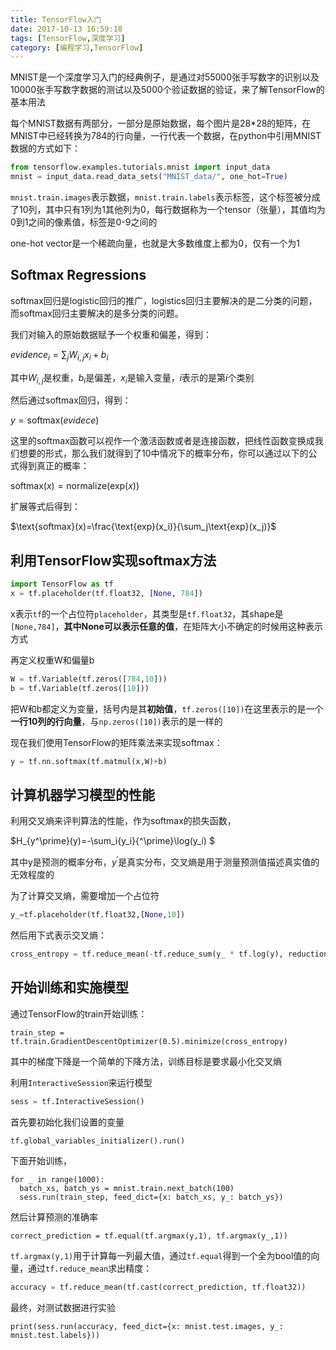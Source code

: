 ```yaml
---
title: TensorFlow入门
date: 2017-10-13 16:59:18
tags: [TensorFlow,深度学习]
category: [编程学习,TensorFlow]
---
```


MNIST是一个深度学习入门的经典例子，是通过对55000张手写数字的识别以及10000张手写数字数据的测试以及5000个验证数据的验证，来了解TensorFlow的基本用法

<!--more-->

每个MNIST数据有两部分，一部分是原始数据，每个图片是28*28的矩阵，在MNIST中已经转换为784的行向量，一行代表一个数据，在python中引用MNIST数据的方式如下：

```python
from tensorflow.examples.tutorials.mnist import input_data
mnist = input_data.read_data_sets("MNIST_data/", one_hot=True)
```

`mnist.train.images`表示数据，`mnist.train.labels`表示标签，这个标签被分成了10列，其中只有1列为1其他列为0，每行数据称为一个tensor（张量），其值均为0到1之间的像素值，标签是0-9之间的

one-hot vector是一个稀疏向量，也就是大多数维度上都为0，仅有一个为1

## Softmax Regressions

softmax回归是logistic回归的推广，logistics回归主要解决的是二分类的问题，而softmax回归主要解决的是多分类的问题。

我们对输入的原始数据赋予一个权重和偏差，得到：

$evidence_i=\sum_jW_{i,j}x_i+b_i$

其中$W_{i,j}$是权重，$b_i$是偏差，$x_i$是输入变量，$i$表示的是第$i$个类别

然后通过softmax回归，得到：

$y=\text{softmax}(evidece)$

这里的softmax函数可以视作一个激活函数或者是连接函数，把线性函数变换成我们想要的形式，那么我们就得到了10中情况下的概率分布，你可以通过以下的公式得到真正的概率：

$\text{softmax}(x)=\text{normalize}(\text{exp}(x))$

扩展等式后得到：

$\text{softmax}(x)=\frac{\text{exp}(x_i)}{\sum_j\text{exp}(x_j)}$

## 利用TensorFlow实现softmax方法

```python
import TensorFlow as tf
x = tf.placeholder(tf.float32, [None, 784])
```

x表示`tf`的一个占位符`placeholder`，其类型是`tf.float32`，其shape是`[None,784]`，**其中None可以表示任意的值**，在矩阵大小不确定的时候用这种表示方式

再定义权重W和偏量b

```python
W = tf.Variable(tf.zeros([784,10]))
b = tf.Variable(tf.zeros([10]))
```

把W和b都定义为变量，括号内是其**初始值**，`tf.zeros([10])`在这里表示的是一个**一行10列的行向量**，与`np.zeros([10])`表示的是一样的

现在我们使用TensorFlow的矩阵乘法来实现softmax：

```python
y = tf.nn.softmax(tf.matmul(x,W)+b)
```

## 计算机器学习模型的性能

利用交叉熵来评判算法的性能，作为softmax的损失函数，

$H_{y^\prime}(y)=-\sum_i{y_i}{^\prime}\log(y_i) $

其中y是预测的概率分布，$y^\prime$是真实分布，交叉熵是用于测量预测值描述真实值的无效程度的

为了计算交叉熵，需要增加一个占位符

```python
y_=tf.placeholder(tf.float32,[None,10])
```

然后用下式表示交叉熵：

```python
cross_entropy = tf.reduce_mean(-tf.reduce_sum(y_ * tf.log(y), reduction_indices=[1]))
```

## 开始训练和实施模型

通过TensorFlow的train开始训练：

```
train_step = tf.train.GradientDescentOptimizer(0.5).minimize(cross_entropy)
```

其中的梯度下降是一个简单的下降方法，训练目标是要求最小化交叉熵

利用`InteractiveSession`来运行模型

```python
sess = tf.InteractiveSession()
```

首先要初始化我们设置的变量

```python
tf.global_variables_initializer().run()
```

下面开始训练，

```
for _ in range(1000):
  batch_xs, batch_ys = mnist.train.next_batch(100)
  sess.run(train_step, feed_dict={x: batch_xs, y_: batch_ys})
```

然后计算预测的准确率

```
correct_prediction = tf.equal(tf.argmax(y,1), tf.argmax(y_,1))
```

`tf.argmax(y,1)`用于计算每一列最大值，通过`tf.equal`得到一个全为bool值的向量，通过`tf.reduce_mean`求出精度：

```python
accuracy = tf.reduce_mean(tf.cast(correct_prediction, tf.float32))
```

最终，对测试数据进行实验

```
print(sess.run(accuracy, feed_dict={x: mnist.test.images, y_: mnist.test.labels}))
```















